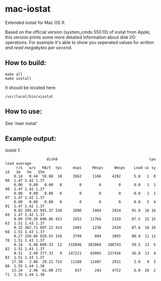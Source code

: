 mac-iostat
==========

Extended iostat for Mac OS X.

Based on the official version (system_cmds 550.10) of iostat from Apple, this version prints some more detailed information about disk I/O operations. For example it's able to show you seperated values for *written and read megabytes per second*.

How to build:
-------------
```
make all
make install
```

It should be located here:
```
/usr/local/bin/xiostat
```

How to use:
-----------

See 'man iostat'

Example output:
---------------

*iostat 1*:

```
                   disk0                                          cpu      load average
     r/s   w/s   KB/t  tps     msps     Rmsps     Wmsps    Load us sy id   1m   5m   15m
    0.14   0.44  59.08  10     2662     1166     4292      5.8   1  0 98  1.47 1.42 1.37
    0.00   0.00   0.00   0        0        0        0      0.0   1  1 98  1.47 1.42 1.37
    0.00   0.00   0.00   0        0        0        0      0.0   1  1 97  1.47 1.42 1.37
    0.00   0.00   0.00   0        0        0        0      0.0   5  4 91  1.47 1.42 1.37
    0.02 294.43 941.37 320     2896     1464     2914     91.9  16 16 69  1.47 1.42 1.37
    0.09 370.20 896.86 423     2452    11764     2319     87.5  22 15 63  1.51 1.43 1.37
    0.32 362.71 897.12 414     2401     1230     2424     87.6  16 16 68  1.51 1.43 1.37
    0.27 250.86 828.55 310     3799      894     3895     80.9  11 11 78  1.51 1.43 1.37
    0.14   6.98 609.33  12   315046   363069   280743     59.5  13  5 82  1.51 1.43 1.37
    0.31   2.99 377.33   9   147221    83065   227416     36.8  13  4 83  1.51 1.43 1.37
   17.30   3.08  29.21 714    11188    11487     2931      2.8   9  3 88  1.55 1.44 1.38
   13.24   2.96  61.00 272      657      243     4752      6.0  26  2 71  1.55 1.44 1.38

```


